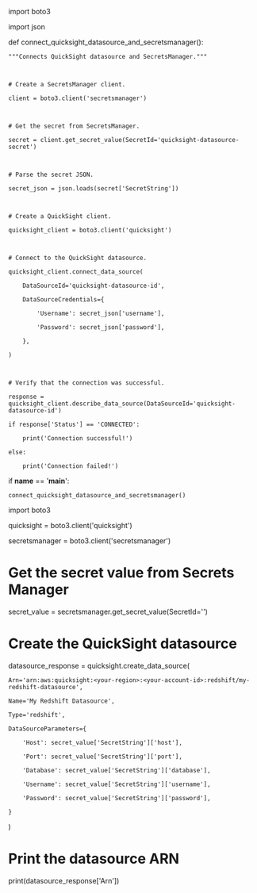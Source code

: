import boto3

import json



def connect_quicksight_datasource_and_secretsmanager():

    """Connects QuickSight datasource and SecretsManager."""



    # Create a SecretsManager client.

    client = boto3.client('secretsmanager')



    # Get the secret from SecretsManager.

    secret = client.get_secret_value(SecretId='quicksight-datasource-secret')



    # Parse the secret JSON.

    secret_json = json.loads(secret['SecretString'])



    # Create a QuickSight client.

    quicksight_client = boto3.client('quicksight')



    # Connect to the QuickSight datasource.

    quicksight_client.connect_data_source(

        DataSourceId='quicksight-datasource-id',

        DataSourceCredentials={

            'Username': secret_json['username'],

            'Password': secret_json['password'],

        },

    )



    # Verify that the connection was successful.

    response = quicksight_client.describe_data_source(DataSourceId='quicksight-datasource-id')

    if response['Status'] == 'CONNECTED':

        print('Connection successful!')

    else:

        print('Connection failed!')





if __name__ == '__main__':

    connect_quicksight_datasource_and_secretsmanager()



import boto3



quicksight = boto3.client('quicksight')

secretsmanager = boto3.client('secretsmanager')



# Get the secret value from Secrets Manager

secret_value = secretsmanager.get_secret_value(SecretId='<your-secret-arn>')



# Create the QuickSight datasource

datasource_response = quicksight.create_data_source(

    Arn='arn:aws:quicksight:<your-region>:<your-account-id>:redshift/my-redshift-datasource',

    Name='My Redshift Datasource',

    Type='redshift',

    DataSourceParameters={

        'Host': secret_value['SecretString']['host'],

        'Port': secret_value['SecretString']['port'],

        'Database': secret_value['SecretString']['database'],

        'Username': secret_value['SecretString']['username'],

        'Password': secret_value['SecretString']['password'],

    }

)



# Print the datasource ARN

print(datasource_response['Arn'])

